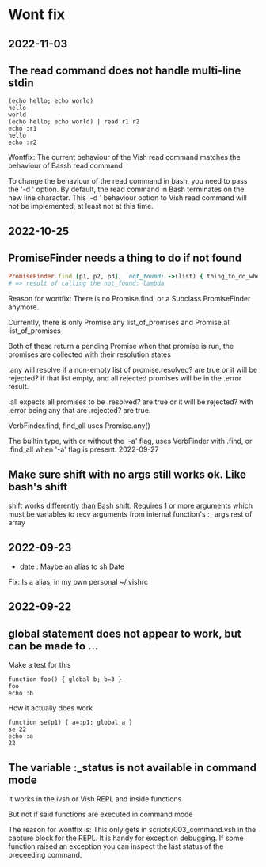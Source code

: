 # Wont fix

## 2022-11-03

## The read command does not handle multi-line stdin

```
(echo hello; echo world)
hello
world
(echo hello; echo world) | read r1 r2
echo :r1
hello
echo :r2

```

Wontfix: The current behaviour of the Vish read command matches the behaviour of Bassh read command

To change the behaviour of the read command in bash, you need to pass  the '-d <char>' option.
By default, the read command in Bash terminates on the  new line character.
This '-d <ch>' behaviour  option to Vish read command  will not be implemented, at least not at this time.



## 2022-10-25


## PromiseFinder needs a thing to do if not found

```ruby
PromiseFinder.find [p1, p2, p3],  not_found: ->(list) { thing_to_do_when_all_promises_reject(list) }
# => result of calling the not_found: lambda
```


Reason for wontfix: There is no Promise.find, or a Subclass PromiseFinder anymore.

Currently, there is only Promise.any list_of_promises
and Promise.all list_of_promises

Both of these return a pending Promise
when that promise is run, the promises are collected with their resolution states

.any will resolve if a non-empty list  of promise.resolved? are true
   or it will be rejected? if that list empty, and all rejected promises will be in the .error result.

.all expects all promises to be .resolved? are true
   or it will be rejected? with .error being any that are .rejected? are true.


VerbFinder.find, find_all  uses Promise.any()

The builtin type, with or without the '-a' flag,
uses VerbFinder with .find, or .find_all when '-a' flag is present.
2022-09-27


## Make sure shift with no args still works ok. Like bash's shift

shift works differently than Bash shift. Requires 1 or more arguments
which must be variables to recv arguments from internal function's :_ args rest of array





## 2022-09-23

- date : Maybe an alias to sh Date

Fix: Is a alias, in my own personal ~/.vishrc




## 2022-09-22



## global statement does not appear to work, but can be made to ...

Make a test for this


```
function foo() { global b; b=3 }
foo
echo :b
```


How it actually does work

```
function se(p1) { a=:p1; global a }
se 22
echo :a
22
```



## The variable :_status is not available in command mode

It works in the ivsh or Vish REPL and inside functions

But not if said functions are executed in command mode



The reason for wontfix is: This only gets in scripts/003_command.vsh
in the capture block for the REPL. It is handy for exception debugging. If some function raised an exception
you can inspect the last status of the preceeding command.
